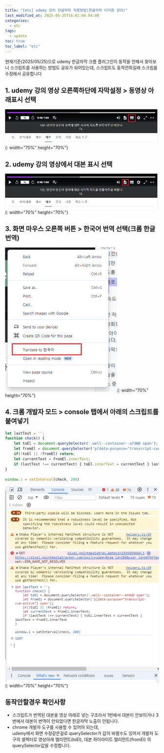 ```yaml
---
title: "[etc] udemy 강의 한글자막 적용방법(한글자막 미지원 강의)"
last_modified_at: 2025-05-25T16:01:04-04:00
categories:
  - etc
tags:
  - update
toc: true
toc_label: "etc"
---
```

현재기준(2025/05/25)으로 udemy 한글자막 크롬 플러그인이 동작을 안해서 찾아보니 스크립트를 사용하는 방법도 공유가 되어있는데, 
스크립트도 동작안하길래 스크립를 수정해서 공유합니다

## 1. udemy 강의 영상 오른쪽하단에 자막설정 > 동영상 아래표시 선택
![image](/assets/images/etc-udemy/udemy-setting1.png){: width="70%" height="70%"}  

## 2. udemy 강의 영상에서 대본 표시 선택
![image](/assets/images/etc-udemy/udemy-setting2.png){: width="70%" height="70%"}  

## 3. 화면 마우스 오른쪽 버튼 > 한국어 번역 선택(크롬 한글번역)
![image](/assets/images/etc-udemy/udemy-setting3.png){: width="70%" height="70%"}  

## 4. 크롬 개발자 모드 > console 탭에서 아래의 스크립트를 붙여넣기
```javascript
let lastText = '';
function check() {
    let toEl = document.querySelector('.well--container--afdWD span');
    let fromEl = document.querySelector('p[data-purpose="transcript-cue-active"] span');
    if(!toEl || !fromEl) return;
    let currentText = fromEl.innerText;
    if (lastText !== currentText) { toEl.innerText = currentText } lastText = fromEl.innerText
}

window.i = setInterval(check, 200)
```
![image](/assets/images/etc-udemy/udemy-script.png){: width="70%" height="70%"} 

## 동작안할경우 확인사항
- 스크립트가 번역된 대본을 영상 아래로 넣는 구조라서 1번에서 대본이 안보이거나 3번에서 대본이 번역이 안되었다면 한글자막 노출이 안됩니다.
- chrome 개발자 도구를 사용할 수 있어야 되는데,    
udemy에서 화면 수정같은걸로 querySelector가 값이 바뀔수도 있어서 개발자 도구의 셀렉터로 영상아래 엘리먼트(toEl), 대본 하이라이트 엘리먼트(fromEl) 의 querySelector값을 수정합니다.
